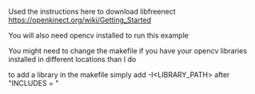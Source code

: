 Used the instructions here to download libfreenect
https://openkinect.org/wiki/Getting_Started

You will also need opencv installed to run this example

You might need to change the makefile if you have your opencv libraries installed
in different locations than I do

to add a library in the makefile simply add -I<LIBRARY_PATH> after "INCLUDES = "

